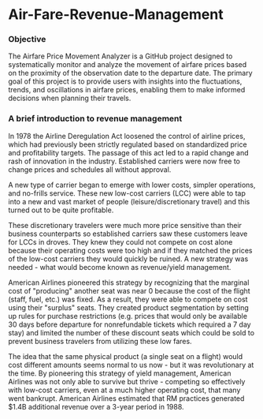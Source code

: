 # Air-Fare-Revenue-Management  

### **Objective** ###

The Airfare Price Movement Analyzer is a GitHub project designed to systematically monitor and analyze the movement of airfare prices based on the proximity of the observation date to the departure date. The primary goal of this project is to provide users with insights into the fluctuations, trends, and oscillations in airfare prices, enabling them to make informed decisions when planning their travels.

### **A brief introduction to revenue management**  

In 1978 the Airline Deregulation Act loosened the control of airline prices, which had previously
been strictly regulated based on standardized price and profitability targets. The passage of this act led to a
rapid change and rash of innovation in the industry. Established carriers were now free to change prices
and schedules all without approval.  

A new type of carrier began to emerge with lower costs, simpler operations, and no-frills service. These new
low-cost carriers (LCC) were able to tap into a new and vast market of people (leisure/discretionary travel)
and this turned out to be quite profitable.  

These discretionary travelers were much more price sensitive than their business counterparts so
established carriers saw these customers leave for LCCs in droves. They knew they could not compete on
cost alone because their operating costs were too high and if they matched the prices of the low-cost
carriers they would quickly be ruined. A new strategy was needed - what would become known as
revenue/yield management.  

American Airlines pioneered this strategy by recognizing that the marginal cost of "producing" another seat
was near 0 because the cost of the flight (staff, fuel, etc.) was fixed. As a result, they were able to compete
on cost using their "surplus" seats. They created product segmentation by setting up rules for purchase
restrictions (e.g. prices that would only be available 30 days before departure for nonrefundable tickets
which required a 7 day stay) and limited the number of these discount seats which could be sold to prevent
business travelers from utilizing these low fares.  

The idea that the same physical product (a single seat on a flight) would cost different amounts seems
normal to us now - but it was revolutionary at the time. By pioneering this strategy of yield management,
American Airlines was not only able to survive but thrive - competing so effectively with low-cost carriers,
even at a much higher operating cost, that many went bankrupt. American Airlines estimated that RM
practices generated $1.4B additional revenue over a 3-year period in 1988.
